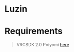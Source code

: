 # Luzin

# Requirements

>VRCSDK 2.0 
>Poiyomi [here](https://github.com/poiyomi/PoiyomiToonShader/releases/tag/7.2.41)
